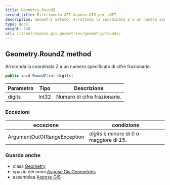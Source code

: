 ```yaml
---
title: Geometry.RoundZ
second_title: Riferimento API Aspose.GIS per .NET
description: Geometry metodo. Arrotonda la coordinata Z a un numero specificato di cifre frazionarie.
type: docs
weight: 340
url: /it/net/aspose.gis.geometries/geometry/roundz/
---
```

## Geometry.RoundZ method

Arrotonda la coordinata Z a un numero specificato di cifre frazionarie.

```csharp
public void RoundZ(int digits)
```

| Parametro | Tipo | Descrizione |
| --- | --- | --- |
| digits | Int32 | Numero di cifre frazionarie. |

### Eccezioni

| eccezione | condizione |
| --- | --- |
| ArgumentOutOfRangeException | *digits* è minore di 0 o maggiore di 15. |

### Guarda anche

* class [Geometry](../)
* spazio dei nomi [Aspose.Gis.Geometries](../../geometry/)
* assemblea [Aspose.GIS](../../../)



